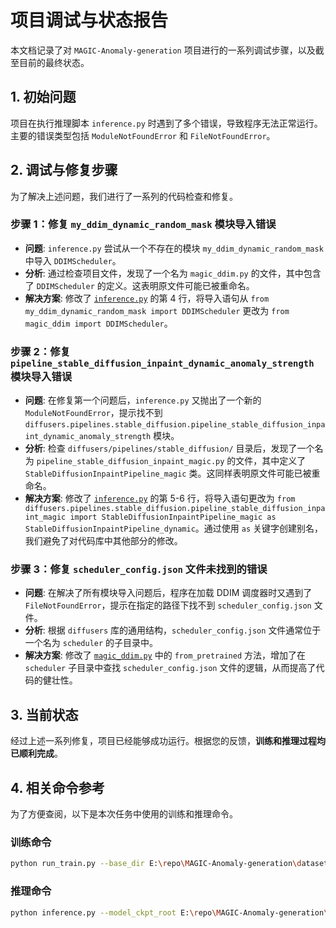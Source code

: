 # 项目调试与状态报告

本文档记录了对 `MAGIC-Anomaly-generation` 项目进行的一系列调试步骤，以及截至目前的最终状态。

## 1. 初始问题

项目在执行推理脚本 `inference.py` 时遇到了多个错误，导致程序无法正常运行。主要的错误类型包括 `ModuleNotFoundError` 和 `FileNotFoundError`。

## 2. 调试与修复步骤

为了解决上述问题，我们进行了一系列的代码检查和修复。

### 步骤 1：修复 `my_ddim_dynamic_random_mask` 模块导入错误

*   **问题**: `inference.py` 尝试从一个不存在的模块 `my_ddim_dynamic_random_mask` 中导入 `DDIMScheduler`。
*   **分析**: 通过检查项目文件，发现了一个名为 `magic_ddim.py` 的文件，其中包含了 `DDIMScheduler` 的定义。这表明原文件可能已被重命名。
*   **解决方案**: 修改了 [`inference.py`](inference.py) 的第 4 行，将导入语句从 `from my_ddim_dynamic_random_mask import DDIMScheduler` 更改为 `from magic_ddim import DDIMScheduler`。

### 步骤 2：修复 `pipeline_stable_diffusion_inpaint_dynamic_anomaly_strength` 模块导入错误

*   **问题**: 在修复第一个问题后，`inference.py` 又抛出了一个新的 `ModuleNotFoundError`，提示找不到 `diffusers.pipelines.stable_diffusion.pipeline_stable_diffusion_inpaint_dynamic_anomaly_strength` 模块。
*   **分析**: 检查 `diffusers/pipelines/stable_diffusion/` 目录后，发现了一个名为 `pipeline_stable_diffusion_inpaint_magic.py` 的文件，其中定义了 `StableDiffusionInpaintPipeline_magic` 类。这同样表明原文件可能已被重命名。
*   **解决方案**: 修改了 [`inference.py`](inference.py) 的第 5-6 行，将导入语句更改为 `from diffusers.pipelines.stable_diffusion.pipeline_stable_diffusion_inpaint_magic import StableDiffusionInpaintPipeline_magic as StableDiffusionInpaintPipeline_dynamic`。通过使用 `as` 关键字创建别名，我们避免了对代码库中其他部分的修改。

### 步骤 3：修复 `scheduler_config.json` 文件未找到的错误

*   **问题**: 在解决了所有模块导入问题后，程序在加载 DDIM 调度器时又遇到了 `FileNotFoundError`，提示在指定的路径下找不到 `scheduler_config.json` 文件。
*   **分析**: 根据 `diffusers` 库的通用结构，`scheduler_config.json` 文件通常位于一个名为 `scheduler` 的子目录中。
*   **解决方案**: 修改了 [`magic_ddim.py`](magic_ddim.py) 中的 `from_pretrained` 方法，增加了在 `scheduler` 子目录中查找 `scheduler_config.json` 文件的逻辑，从而提高了代码的健壮性。

## 3. 当前状态

经过上述一系列修复，项目已经能够成功运行。根据您的反馈，**训练和推理过程均已顺利完成**。

## 4. 相关命令参考

为了方便查阅，以下是本次任务中使用的训练和推理命令。

### 训练命令

```bash
python run_train.py --base_dir E:\repo\MAGIC-Anomaly-generation\dataset\mvtecad --output_name output --text_noise_scale 1.0 --category screw
```

### 推理命令

```bash
python inference.py --model_ckpt_root E:\repo\MAGIC-Anomaly-generation\model\output_noise_1.0 --ddim_scheduler_root C:\Users\Administrator\.cache\huggingface\hub\models--stabilityai--stable-diffusion-2-inpainting\snapshots\81a84f49b15956b60b4272a405ad3daef3da4590 --categories screw --dataset_type mvtec --defect_json "E:\repo\MAGIC-Anomaly-generation\dataset\CAMA_json_file\defect_classification.json" --match_json  "E:\repo\MAGIC-Anomaly-generation\dataset\CAMA_json_file\matching_result.json" --normal_masks ".\obj_foreground_mask" --mask_dir "E:\repo\MAGIC-Anomaly-generation\dataset\anomaly_mask" --output_name ".\gen_out" --base_dir "E:\repo\MAGIC-Anomaly-generation\dataset\mvtecad" --text_noise_scale 1.0 --anomaly_strength_min 0.0 --anomaly_strength_max 0.6 --anomaly_stop_step 20 --CAMA